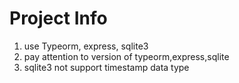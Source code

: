 # Project Info
1. use Typeorm, express, sqlite3
2. pay attention to version of typeorm,express,sqlite
3. sqlite3 not support timestamp data type
   